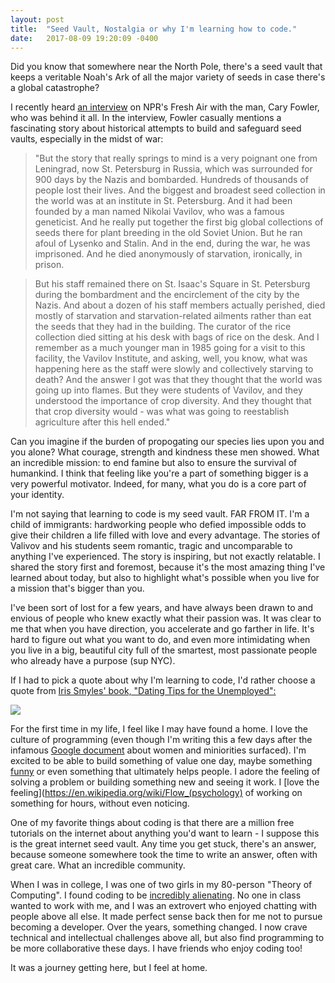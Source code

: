 ```yaml
---
layout: post
title:  "Seed Vault, Nostalgia or why I'm learning how to code."
date:   2017-08-09 19:20:09 -0400
---
```


Did you know that somewhere near the North Pole, there's a seed vault that keeps a veritable Noah's Ark of all the major variety of seeds in case there's a global catastrophe? 

I recently heard [an interview](http://www.npr.org/2017/07/24/539005688/inside-the-global-seed-vault-where-the-history-and-future-of-agriculture-is-stor) on NPR's Fresh Air with the man, Cary Fowler, who was behind it all. In the interview, Fowler casually mentions a fascinating story about historical attempts to build and safeguard seed vaults, especially in the midst of war:

> "But the story that really springs to mind is a very poignant one from Leningrad, now St. Petersburg in Russia, which was surrounded for 900 days by the Nazis and bombarded. Hundreds of thousands of people lost their lives. And the biggest and broadest seed collection in the world was at an institute in St. Petersburg. And it had been founded by a man named Nikolai Vavilov, who was a famous geneticist. And he really put together the first big global collections of seeds there for plant breeding in the old Soviet Union. But he ran afoul of Lysenko and Stalin. And in the end, during the war, he was imprisoned. And he died anonymously of starvation, ironically, in prison.

> But his staff remained there on St. Isaac's Square in St. Petersburg during the bombardment and the encirclement of the city by the Nazis. And about a dozen of his staff members actually perished, died mostly of starvation and starvation-related ailments rather than eat the seeds that they had in the building. The curator of the rice collection died sitting at his desk with bags of rice on the desk. And I remember as a much younger man in 1985 going for a visit to this facility, the Vavilov Institute, and asking, well, you know, what was happening here as the staff were slowly and collectively starving to death? And the answer I got was that they thought that the world was going up into flames. But they were students of Vavilov, and they understood the importance of crop diversity. And they thought that that crop diversity would - was what was going to reestablish agriculture after this hell ended."

Can you imagine if the burden of propogating our species lies upon you and you alone? What courage, strength and kindness these men showed. What an incredible mission: to end famine but also to ensure the survival of humankind. I think that feeling like you're a part of something bigger is a very powerful motivator. Indeed, for many, what you do is a core part of your identity.

I'm not saying that learning to code is my seed vault. FAR FROM IT. I'm a child of immigrants: hardworking people who defied impossible odds to give their children a life filled with love and every advantage. The stories of Valivov and his students seem romantic, tragic and uncomparable to anything I've experienced. The story is inspiring, but not exactly relatable. I shared the story first and foremost, because it's the most amazing thing I've learned about today, but also to highlight what's possible when you live for a mission that's bigger than you.

I've been sort of lost for a few years, and have always been drawn to and envious of people who knew exactly what their passion was. It was clear to me that when you have direction, you accelerate and go farther in life. It's hard to figure out what you want to do, and even more intimidating when you live in a big, beautiful city full of the smartest, most passionate people who already have a purpose (sup NYC). 

If I had to pick a quote about why I'm learning to code, I'd rather choose a quote from [Iris Smyles' book, "Dating Tips for the Unemployed":](https://www.amazon.com/Dating-Tips-Unemployed-Iris-Smyles/dp/0544703383/ref=tmm_pap_swatch_0?_encoding=UTF8&qid=&sr=)

![](http://i.imgur.com/dGsyc0E.jpg)

For the first time in my life, I feel like I may have found a home. I love the culture of programming (even though I'm writing this a few days after the infamous [Google document](http://gizmodo.com/exclusive-heres-the-full-10-page-anti-diversity-screed-1797564320) about women and miniorities surfaced). I'm excited to be able to build something of value one day, maybe something [funny](https://processing.org/examples/tickle.html) or even something that ultimately helps people. I adore the feeling of solving a problem or building something new and seeing it work. I [love the feeling](https://en.wikipedia.org/wiki/Flow_(psychology) of working on something for hours, without even noticing. 

One of my favorite things about coding is that there are a million free tutorials on the internet about anything you'd want to learn - I suppose this is the great internet seed vault. Any time you get stuck, there's an answer, because someone somewhere took the time to write an answer, often with great care. What an incredible community.

When I was in college, I was one of two girls in my 80-person "Theory of Computing". I found coding to be [incredibly alienating](http://www.npr.org/sections/money/2014/10/21/357629765/when-women-stopped-coding). No one in class wanted to work with me, and I was an extrovert who enjoyed chatting with people above all else. It made perfect sense back then for me not to pursue becoming a developer. Over the years, something changed. I now crave technical and intellectual challenges above all, but also find programming to be more collaborative these days. I have friends who enjoy coding too! 

It was a journey getting here, but I feel at home. 
